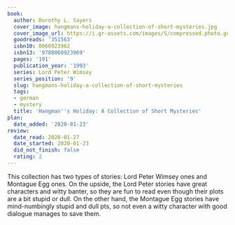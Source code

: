 ```yaml
---
book:
  author: Dorothy L. Sayers
  cover_image: hangmans-holiday-a-collection-of-short-mysteries.jpg
  cover_image_url: https://i.gr-assets.com/images/S/compressed.photo.goodreads.com/books/1361834453l/351563._SX98_.jpg
  goodreads: '351563'
  isbn10: 0060923962
  isbn13: '9780060923969'
  pages: '191'
  publication_year: '1993'
  series: Lord Peter Wimsey
  series_position: '9'
  slug: hangmans-holiday-a-collection-of-short-mysteries
  tags:
  - german
  - mystery
  title: 'Hangman''s Holiday: A Collection of Short Mysteries'
plan:
  date_added: '2020-01-23'
review:
  date_read: 2020-01-27
  date_started: 2020-01-23
  did_not_finish: false
  rating: 2
---
```


This collection has two types of stories: Lord Peter Wimsey ones and Montague Egg ones. On the upside, the Lord Peter stories have great characters and witty banter, so they are fun to read even though their plots are a bit stupid or dull. On the other hand, the Montague Egg stories have mind-numbingly stupid and dull pts, so not even a witty character with good dialogue manages to save them.
